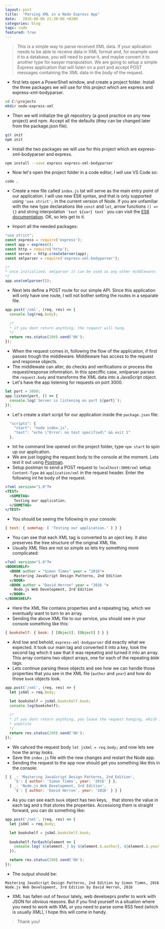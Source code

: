 ```yaml
---
layout: post
title:  "Parsing XML in a Node Express App"
date:   2016-08-06 21:30:00 +0200
categories: blog
tags: code
featured: true
---
```


>This is a simple way to parse received XML data. If your aplication needs to be 
able to receive data in XML format and, for example save it to a database, you 
will need to parse it, and maybe convert it to another type for easyer 
manipulation. We are going to setup a simple Express application that will 
listen on a port and accept POST messages containing the XML data in the body 
of the request.

* first lets open a PowerShell window, and create a project folder. 
Install the three packages we will use for this project which are express and 
express-xml-bodyparser.

```bash
cd C:\projects
mkdir node-express-xml
```

* Then we will initialize the git repository (a good practice on any new 
project) and npm. Accept all the defaults (they can be changed later from the 
package.json file).

```bash
git init
npm init
```

* Install the two packages we will use for this project which are express-xml-bodyparser and express.

```bash
npm install --save express express-xml-bodyparser
```

* Now let's open the project folder in a code editor, I will use VS Code so:

```bash
code .
```

* Create a new file called `index.js` tat will serve as the main entry point of 
our application. I will use new ES6 syntax, and that is only supported using 
`'use strict';` in the current version of Node. If you are unfamiliar with the 
new type declarations like `const` and `let`, arrow 
functions `() => {}` and string interpolation ``` `text ${var} text` ``` you 
can visit the [ES6 documentation](http://es6-features.org). 
OK, so lets get to it.

* Import all the needed packages:

```js
"use strict";
const express = require('express');
const app = express();
const http = require('http');
const server = http.createServer(app);
const xmlparser = require('express-xml-bodyparser');

/* 
* once initialized, xmlparser it can be used as any other middleware:
*/
app.use(xmlparser());
```

* Next lets define a POST route for our simple API. Since this application will
only have one route, I will not bother setting the routes in a separate file.

```js
app.post('/xml', (req, res) => {
  console.log(req.body);
  
  /* 
  * if you dont return anything, the request will hang.
  */
  return res.status(200).send('OK');
});
```

* When the request comes in, following the flow of the application, if first
passes trough the middleware. Middleware has access to the request and response
objects. 
* The middlewate can alter, do checks and verifications or process the
request/response infomration. In this speciffic case, xmlparser parses the
`request.body` and transforms the XML data into a JavaScript object.
* Let's have the app listening for requests on port 3000.

```js
let port = 3000;
app.listen(port, () => {
  console.log(`Server is listening on port ${port}`);
});
```

* Let's create a start script for our application inside the `package.json`
file:

```js
  "scripts": {
    "start": "node index.js",
    "test": "echo \"Error: no test specified\" && exit 1"
  },
```

* Int he command line opened on the project folder, type `npm start` to spin up 
our application.
* We are just logging the request body to the console at the moment. Lets test 
it out using [Postman](https://www.getpostman.com/).
* Setup postman to send a POST request to `localhost:3000/xml` setup 
`Content-Type` as `application/xml` in the request header. Enter the following
int he body of the request.

```xml
<?xml version="1.0"?>
<TEST>
  <SOMETAG>
    Testing our application.
  </SOMETAG>
</TEST>
```

* You should be seeing the following in your console:

```js
{ test: { sometag: [ 'Testing our application.' ] } }
```

* You can see that each XML tag is converted to an oject key. It also preserves
the tree structure of the original XML file.
* Usually XML files are not so simple so lets try something more complicated:

```xml
<?xml version="1.0"?>
<BOOKSHELF>
  <BOOK author = "Simon Timms" year = "2016">
    Mastering JavaScript Design Patterns, 2nd Edition
  </BOOK>
  <BOOK author = "David Herron" year = "2016 ">
    Node.js Web Development, 3rd Edition 
  </BOOK>
</BOOKSHELF>
```

* Here the XML file contains properties and a repeating tag, which we eventually
want to turn to an array.
* Sending the above XML file to our service, you should see in your console 
something like this:

```js
{ bookshelf: { book: [ [Object], [Object] ] } }
```

* And low and behold, `express-xml-bodyparser` did exactly what we expected. It
took our main tag and converted it into a key, took the second tag which it saw
that it was repeating and turned it into an array. This array contains two 
object arrays, one for each of the repeating `BOOK` tags.
* Lets continue parsing these objects and see how we can handle those properties
that you see in the XML file (`author` and `year`) and how do those 
`book` objects look.

```js
app.post('/xml', (req, res) => {
  let jsXml = req.body;

  let bookshelf = jsXml.bookshelf.book;
  console.log(bookshelf);
  
  /* 
  * if you dont return anything, you leave the request hanging, which is very
  * unpolite
  */
  return res.status(200).send('OK');
});
```

* We cahced the request body `let jsXml = req.body;` and now lets see how the
array looks.
* Save the `index.js` file with the new changes and restart the Node app. 
* Sending the request to the app now should get you something like this in the 
console: 

```js
[ { _: 'Mastering JavaScript Design Patterns, 2nd Edition',
    '$': { author: 'Simon Timms', year: '2016' } },
  { _: 'Node.js Web Development, 3rd Edition',
    '$': { author: 'David Herron', year: '2016' } } ]
```

* As you can see each `book` object has two keys, `_` that stores the value
in each tag and `$` that stores the properties. Accessiong them is straight 
forward, you can do something like:

```js
app.post('/xml', (req, res) => {
  let jsXml = req.body;

  let bookshelf = jsXml.bookshelf.book;
  
  bookshelf.forEach(element => {
    console.log(`${element._} by ${element.$.author}, ${element.$.year}`);
  });

  return res.status(200).send('OK');
});
```

* The output should be:

```shell
Mastering JavaScript Design Patterns, 2nd Edition by Simon Timms, 2016
Node.js Web Development, 3rd Edition by David Herron, 2016
```

* XML has fallen out of favour lately, web develoeprs prefer to work with JSON
for obvious reasons. But if you find yourself in a situation where you need to
work with XML or you need to parse some RSS feed (which is usually XML), I hope
this will come in handy.

> Thank you!